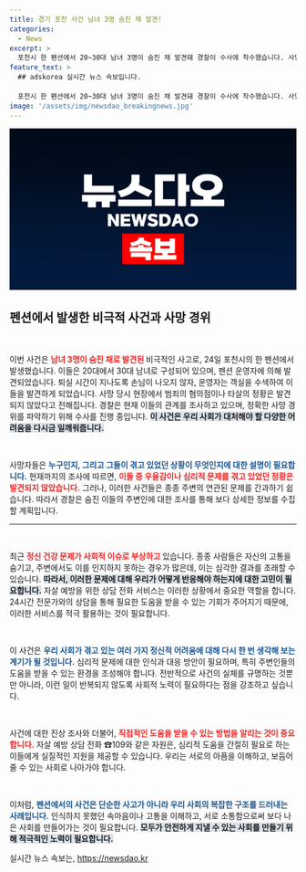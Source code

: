 ```yaml
---
title: 경기 포천 사건 남녀 3명 숨진 채 발견!
categories:
  - News
excerpt: >
  포천시 한 펜션에서 20~30대 남녀 3명이 숨진 채 발견돼 경찰이 수사에 착수했습니다. 사망 원인과 이들의 관계를 조사 중이며, 고통을 느끼는 이들을 위한 상담 정보도 제공됩니다.
feature_text: >
  ## adskorea 실시간 뉴스 속보입니다.

  포천시 한 펜션에서 20~30대 남녀 3명이 숨진 채 발견돼 경찰이 수사에 착수했습니다. 사망 원인과 이들의 관계를 조사 중이며, 고통을 느끼는 이들을 위한 상담 정보도 제공됩니다.
image: '/assets/img/newsdao_breakingnews.jpg'
---
```


<p><img src="/assets/img/newsdao_breakingnews.jpg" alt="adskorea 속보" /></p>

<h2 data-ke-size="size26">펜션에서 발생한 비극적 사건과 사망 경위</h2>

<p data-ke-size="size16">&nbsp;</p>

<p>이번 사건은 <b><span style="color: #ee2323;">남녀 3명이 숨진 채로 발견된 </span></b>비극적인 사고로, 24일 포천시의 한 펜션에서 발생했습니다. 이들은 20대에서 30대 남녀로 구성되어 있으며, 펜션 운영자에 의해 발견되었습니다. 퇴실 시간이 지나도록 손님이 나오지 않자, 운영자는 객실을 수색하여 이들을 발견하게 되었습니다. 사망 당시 현장에서 범죄의 혐의점이나 타살의 정황은 발견되지 않았다고 전해집니다. 경찰은 현재 이들의 관계를 조사하고 있으며, 정확한 사망 경위를 파악하기 위해 수사를 진행 중입니다. <b><span style="background-color: #21538527;">이 사건은 우리 사회가 대처해야 할 다양한 어려움을 다시금 일깨워줍니다.</span></b></p>

<p data-ke-size="size16">&nbsp;</p>

<p>사망자들은 <b><span style="color: #1a5490;">누구인지, 그리고 그들이 겪고 있었던 상황이 무엇인지에 대한 설명이 필요합니다.</span></b> 현재까지의 조사에 따르면, <b><span style="color: #ee2323;">이들 중 우울감이나 심리적 문제를 겪고 있었던 정황은 발견되지 않았습니다.</span></b> 그러나, 이러한 사건들은 종종 주변의 연관된 문제를 간과하기 쉽습니다. 따라서 경찰은 숨진 이들의 주변인에 대한 조사를 통해 보다 상세한 정보를 수집할 계획입니다.</p>

<hr>

<p data-ke-size="size16">&nbsp;</p>

<p>최근 <b><span style="color: #ee2323;">정신 건강 문제가 사회적 이슈로 부상하고 </span></b>있습니다. 종종 사람들은 자신의 고통을 숨기고, 주변에서도 이를 인지하지 못하는 경우가 많은데, 이는 심각한 결과를 초래할 수 있습니다. <b><span style="background-color: #21538527;">따라서, 이러한 문제에 대해 우리가 어떻게 반응해야 하는지에 대한 고민이 필요합니다.</span></b> 자살 예방을 위한 상담 전화 서비스는 이러한 상황에서 중요한 역할을 합니다. 24시간 전문가와의 상담을 통해 필요한 도움을 받을 수 있는 기회가 주어지기 때문에, 이러한 서비스를 적극 활용하는 것이 필요합니다.</p>

<p data-ke-size="size16">&nbsp;</p>

<p>이 사건은 <b><span style="color: #1a5490;">우리 사회가 겪고 있는 여러 가지 정신적 어려움에 대해 다시 한 번 생각해 보는 계기가 될 것입니다.</span></b> 심리적 문제에 대한 인식과 대응 방안이 필요하며, 특히 주변인들의 도움을 받을 수 있는 환경을 조성해야 합니다. 전반적으로 사건의 실체를 규명하는 것뿐만 아니라, 이런 일이 반복되지 않도록 사회적 노력이 필요하다는 점을 강조하고 싶습니다. </p>

<p data-ke-size="size16">&nbsp;</p>

<p>사건에 대한 진상 조사와 더불어, <b><span style="color: #ee2323;">직접적인 도움을 받을 수 있는 방법을 알리는 것이 중요합니다.</span></b> 자살 예방 상담 전화 ☎109와 같은 자원은, 심리적 도움을 간절히 필요로 하는 이들에게 실질적인 지원을 제공할 수 있습니다. 우리는 서로의 아픔을 이해하고, 보듬어줄 수 있는 사회로 나아가야 합니다. </p>

<p data-ke-size="size16">&nbsp;</p>

<p>이처럼, <b><span style="color: #1a5490;">펜션에서의 사건은 단순한 사고가 아니라 우리 사회의 복잡한 구조를 드러내는 사례입니다.</span></b> 인식하지 못했던 속마음이나 고통을 이해하고, 서로 소통함으로써 보다 나은 사회를 만들어가는 것이 필요합니다. <b><span style="background-color: #21538527;">모두가 안전하게 지낼 수 있는 사회를 만들기 위해 적극적인 노력이 필요합니다.</span></b></p>
실시간 뉴스 속보는, <a href="https://newsdao.kr" rel="dofollow">https://newsdao.kr</a>


